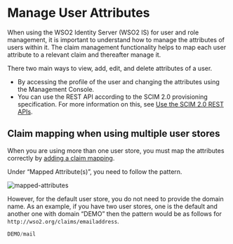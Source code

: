 # Manage User Attributes

When using the WSO2 Identity Server (WSO2 IS) for user and role management, it is
important to understand how to manage the attributes of users within it. The claim management functionality helps to map each user attribute to a relevant claim and thereafter manage it.

There two main ways to view, add, edit, and delete attributes of a user.

- By accessing the profile of the user and changing the attributes using the Management Console. 
- You can use the REST API according to the SCIM 2.0 provisioning specification. For more information on this, see [Use the SCIM 2.0 REST APIs]({{base_path}}/apis/scim2-rest-apis/).


## Claim mapping when using multiple user stores

When you are using more than one user store, you must map the attributes
correctly by [adding a claim mapping](../../../../guides/dialects/add-claim-mapping/).

Under “Mapped Attribute(s)”, you need to follow the pattern.

![mapped-attributes]({{base_path}}/assets/img/fragments/mapped-attributes.png)

However, for the default user store, you do not need to provide the
domain name. As an example, if you have two user stores, one is the
default and another one with domain “DEMO” then the pattern would be as
follows for `http://wso2.org/claims/emailaddress`.

``` java
DEMO/mail
```

<!--

### Attributes with multiple values

If your user store supports multiple values for attributes, the
WSO2 Identity Server can view, add, update, or delete them (normally
LDAP/AD offer support for this). The following are the different ways
you can do this.

1.  In WSO2 Identity Server Management Console, multiple attribute values are separated by commas. If you want to update two email addresses
    using the user profile UI, you must provide it as follows:

    ``` java
    asela@soasecurity.com,aselapathberiya@soasecurity.com
    ```

    See the following screen for how this will look in the user
    interface of the Identity Server Management Console.  
    ![is-user-interface]({{base_path}}/assets/img/fragments/is-user-interface.png)

2.  When using the `RemoteUserStoreManagerService` API, call it as follows.

    ``` java
    setUserClaimValue("username", "http://wso2.org/claims/emailaddress", "asela@soasecurity.org,aselapathberiya@gmail.com", null)
    ```

    The GET results are returned in the form of comma separated values
    for the attribute.

    ``` java
    "asela@soasecurity.org,aselapathberiya@gmail.com"
    ```

    The following screen shows how this looks in the LDAP.  
    ![ldap-interface]({{base_path}}/assets/img/fragments/ldap-interface.png)

## Write custom attributes

See [Writing a Custom Userstore Manager]({{base_path}}/deploy/write-a-custom-user-store-manager/) for more information on
this.

### Authentication using multiple attributes

-   Once you connect your LDAP with an application, generally, the
    application uses one of the unique attributes in LDAP by default, to authenticate the user.
-   This is done by specifying the attribute in the `deployment.toml` file found in the `<IS_HOME>/repository/conf` directory. For example, you can specify either the `uid` or `mail` attribute to authenticate the user.

    ``` toml
    [user_store]
    user_name_attribute  =  "uid"
    ```

    In this case, the `uid` value is used as the username to authenticate the user in that application.

It is also possible for the application to choose from **many** attributes to authenticate. For example, assume that users are given the flexibility to authenticate using either their **uid** and **mail** attributes in the LDAP.

1.  Configure the LDAP user store-related configurations using the `deployment.toml` file found in the 
    `<IS_HOME>/repository/conf` directory. For more information on configuring userstores, see 
    [Configuring the Realm]({{base_path}}/deploy/configure-the-realm/).
    
    1.  Configure the `user_name_search_filter`
        property as shown below to search for the user object in the
        LDAP, using both **mail** and **uid** attributes.

        ``` toml
        [user_store]
        user_name_search_filter = "(&amp;(objectClass=person)(|(uid=?)(email=?)))"
        ```

    2.  Disable the `user_dn_pattern` property if
        it is currently enabled.

        ``` toml
        [user_store]
        user_dn_pattern = "uid={0},ou=Users,dc=wso2,dc=org"
        ```

    3.  The `mail` attribute has unique requirements. If you are using the
        `mail` attribute, add the following. For more information on email
        authentication, see [Using Email Address as the Username]({{base_path}}/guides/identity-lifecycles/enable-email-as-username/).

        ``` toml
        [tenant_mgt]
        enable_email_domain = true
        ```

2.  If you want to work with multiple attributes (basically to retrieve
    internal roles with multiple attributes), do one of the following
    depending on which userstore you want to configure this for:

    -   **Configuration for primary user store:** Add the following
        property in the `<IS_HOME>/repository/conf/deployment.toml`

        ``` toml
        [user_store]
        properties.MultipleAttributeEnable = true
        ```

3.  To test this, restart WSO2 IS and attempt to log in to the
    My Account by providing either the `          mail         `
    or `          uid         ` values with the same password.

---

## Customize the claim for the user attribute

If you are using multiple attribute authentication and want to customize
the claim to be used for user name attribute, add the following configuration to the `         <IS_HOME>/repository/conf/deployment.toml        `
file.

``` toml
[authentication.authenticator.basic] 
name ="BasicAuthenticator"
enable=true

[authentication.authenticator.basic.parameters]
UserNameAttributeClaimUri = "http://wso2.org/claims/emailaddress"
```

This will return the email address of the authenticated user. It can be
configured to return any attribute by changing the
`         UserNameAttributeClaimUri        `  parameter.

-->



